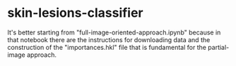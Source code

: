 # skin-lesions-classifier

It's better starting from "full-image-oriented-approach.ipynb" because in that notebook there are the instructions for downloading data 
and the construction of the "importances.hkl" file that is fundamental for the partial-image approach.